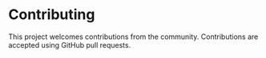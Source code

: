 # Contributing
This project welcomes contributions from the community. Contributions are accepted using GitHub pull requests.
